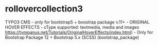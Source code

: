 # rollovercollection3
 TYPO3 CMS - only for bootstrap5 + boostrap package v.11+ - ORIGINAL HOVER EFFECTS - cType supported: textmedia, media and images https://tympanus.net/Tutorials/OriginalHoverEffects/index.html) - Only for Bootstrap Package 12 + Bootstrap 5.x (SCSS) (bootstrap_package)
